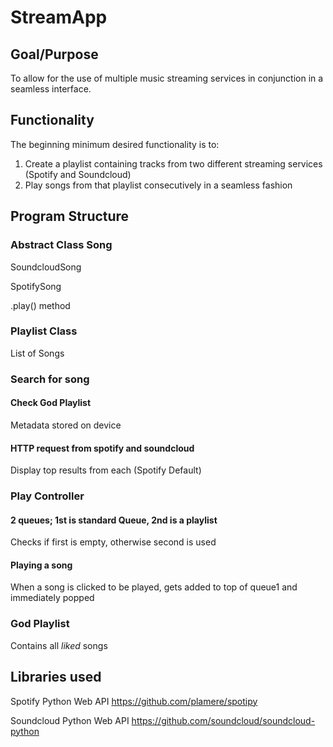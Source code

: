 # StreamApp
## Goal/Purpose
To allow for the use of multiple music streaming services in conjunction in a seamless interface. 
## Functionality
The beginning minimum desired functionality is to:
1. Create a playlist containing tracks from two different streaming services (Spotify and Soundcloud)
2. Play songs from that playlist consecutively in a seamless fashion

## Program Structure

### Abstract Class Song
SoundcloudSong

SpotifySong

.play() method
### Playlist Class
List of Songs
### Search for song
#### Check God Playlist
Metadata stored on device
#### HTTP request from spotify and soundcloud
Display top results from each (Spotify Default)
### Play Controller
#### 2 queues; 1st is standard Queue, 2nd is a playlist 
Checks if first is empty, otherwise second is used
#### Playing a song
When a song is clicked to be played, gets added to top of queue1 and immediately popped
### God Playlist
Contains all *liked* songs

## Libraries used
Spotify Python Web API
https://github.com/plamere/spotipy

Soundcloud Python Web API
https://github.com/soundcloud/soundcloud-python